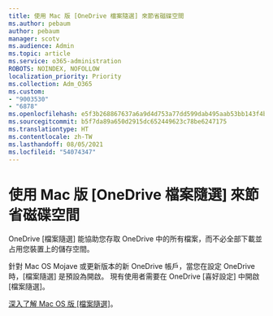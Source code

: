 ```yaml
---
title: 使用 Mac 版 [OneDrive 檔案隨選] 來節省磁碟空間
ms.author: pebaum
author: pebaum
manager: scotv
ms.audience: Admin
ms.topic: article
ms.service: o365-administration
ROBOTS: NOINDEX, NOFOLLOW
localization_priority: Priority
ms.collection: Adm_O365
ms.custom:
- "9003530"
- "6878"
ms.openlocfilehash: e5f3b268867637a6a9d4d753a77dd599dab495aab53bb143f4bb74b35487d7e3
ms.sourcegitcommit: b5f7da89a650d2915dc652449623c78be6247175
ms.translationtype: HT
ms.contentlocale: zh-TW
ms.lasthandoff: 08/05/2021
ms.locfileid: "54074347"
---
```

# <a name="save-disk-space-with-onedrive-files-on-demand-for-mac"></a>使用 Mac 版 [OneDrive 檔案隨選] 來節省磁碟空間

OneDrive [檔案隨選] 能協助您存取 OneDrive 中的所有檔案，而不必全部下載並占用您裝置上的儲存空間。  

針對 Mac OS Mojave 或更新版本的新 OneDrive 帳戶，當您在設定 OneDrive 時，[檔案隨選] 是預設為開啟。 現有使用者需要在 OneDrive [喜好設定] 中開啟 [檔案隨選]。  

[深入了解 Mac OS 版 [檔案隨選]](https://support.microsoft.com/office/529f6d53-e572-4922-a585-e7a318c135f0)。

